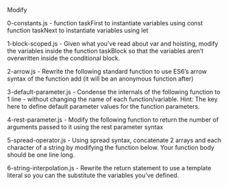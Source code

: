 Modify

0-constants.js - function taskFirst to instantiate variables using const
function taskNext to instantiate variables using let

1-block-scoped.js - Given what you’ve read about var and hoisting, modify the variables inside the function taskBlock so that the variables aren’t overwritten inside the conditional block.

2-arrow.js - Rewrite the following standard function to use ES6’s arrow syntax of the function add (it will be an anonymous function after)

3-default-parameter.js - Condense the internals of the following function to 1 line - without changing the name of each function/variable.
Hint: The key here to define default parameter values for the function parameters.

4-rest-parameter.js - Modify the following function to return the number of arguments passed to it using the rest parameter syntax

5-spread-operator.js - Using spread syntax, concatenate 2 arrays and each character of a string by modifying the function below. Your function body should be one line long.

6-string-interpolation.js - Rewrite the return statement to use a template literal so you can the substitute the variables you’ve defined.

